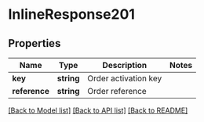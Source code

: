 # InlineResponse201

## Properties
Name | Type | Description | Notes
------------ | ------------- | ------------- | -------------
**key** | **string** | Order activation key | 
**reference** | **string** | Order reference | 

[[Back to Model list]](../README.md#documentation-for-models) [[Back to API list]](../README.md#documentation-for-api-endpoints) [[Back to README]](../README.md)


